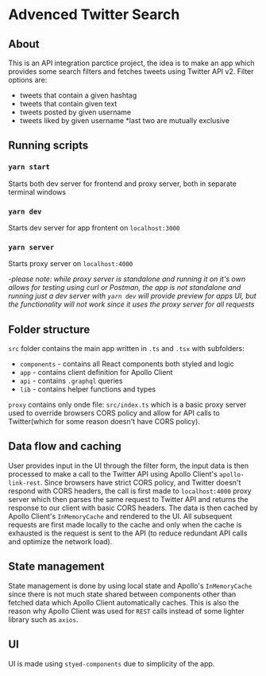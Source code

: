 # Advenced Twitter Search

## About

This is an API integration parctice project, the idea is to make an app which provides some search filters and fetches tweets using Twitter API v2. Filter options are:

- tweets that contain a given hashtag
- tweets that contain given text
- tweets posted by given username
- tweets liked by given username
  \*last two are mutually exclusive

## Running scripts

### `yarn start`

Starts both dev server for frontend and proxy server, both in separate terminal windows

### `yarn dev`

Starts dev server for app frontent on `localhost:3000`

### `yarn server`

Starts proxy server on `localhost:4000`

_-please note: while proxy server is standalone and running it on it's own allows for testing using curl or Postman, the app is not standalone and running just a dev server with `yarn dev` will provide preview for apps UI, but the functionality will not work since it uses the proxy server for all requests_

## Folder structure

`src` folder contains the main app written in `.ts` and `.tsx` with subfolders:

- `components` - contains all React components both styled and logic
- `app` - contains client definition for Apollo Client
- `api` - contains `.graphql` queries
- `lib` - contains helper functions and types

`proxy` contains only onde file: `src/index.ts` which is a basic proxy server used to override browsers CORS policy and allow for API calls to Twitter(which for some reason doesn't have CORS policy).

## Data flow and caching

User provides input in the UI through the filter form, the input data is then processed to make a call to the Twitter API using Apollo Client's `apollo-link-rest`. Since browsers have strict CORS policy, and Twitter doesn't respond with CORS headers, the call is first made to `localhost:4000` proxy server which then parses the same request to Twitter API and returns the response to our client with basic CORS headers. The data is then cached by Apollo Client's `InMemoryCache` and rendered to the UI. All subsequent requests are first made locally to the cache and only when the cache is exhausted is the request is sent to the API (to reduce redundant API calls and optimize the network load).

## State management

State management is done by using local state and Apollo's `InMemoryCache` since there is not much state shared between components other than fetched data which Apollo Client automatically caches. This is also the reason why Apollo Client was used for `REST` calls instead of some lighter library such as `axios`.

## UI

UI is made using `styed-components` due to simplicity of the app.
